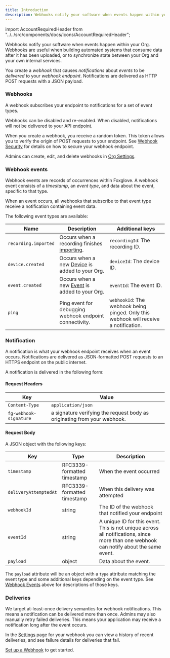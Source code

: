 ```yaml
---
title: Introduction
description: Webhooks notify your software when events happen within your Org.
---
```


import AccountRequiredHeader from "../../src/components/docs/icons/AccountRequiredHeader";

<AccountRequiredHeader badgeText="Requires Enterprise plan" />

Webhooks notify your software when events happen within your Org. Webhooks are useful when building automated systems that consume data after it has been uploaded, or to synchronize state between your Org and your own internal services.

You create a _webhook_ that causes _notifications_ about _events_ to be _delivered_ to your _webhook endpoint_. Notifications are delivered as HTTP POST requests with a JSON payload.

### Webhooks

A webhook subscribes your endpoint to notifications for a set of event types.

Webhooks can be disabled and re-enabled. When disabled, notifications will not be delivered to your API endpoint.

When you create a webhook, you receive a random token. This token allows you to verify the origin of POST requests to your endpoint. See [Webhook Security](2-security.md) for details on how to secure your webhook endpoint.

Admins can create, edit, and delete webhooks in [Org Settings](https://console.foxglove.dev/settings/webhooks/).

### Webhook events

Webhook events are records of occurrences within Foxglove. A webhook event consists of a _timestamp_, an _event type_, and data about the event, specific to that type.

When an event occurs, all webhooks that subscribe to that event type receive a notification containing event data.

The following event types are available:

| Name                 | Description                                                                     | Additional keys                                                                       |
| -------------------- | ------------------------------------------------------------------------------- | ------------------------------------------------------------------------------------- |
| `recording.imported` | Occurs when a recording finishes [importing](./importing-data).                 | `recordingId`: The recording ID.                                                      |
| `device.created`     | Occurs when a new [Device](./importing-data#add-a-device) is added to your Org. | `deviceId`: The device ID.                                                            |
| `event.created`      | Occurs when a new [Event](./events) is added to your Org.                       | `eventId`: The event ID.                                                              |
| `ping`               | Ping event for debugging webhook endpoint connectivity.                         | `webhookId`: The webhook being pinged. Only this webhook will receive a notification. |

### Notification

A notification is what your webhook endpoint receives when an event occurs. Notifications are delivered as JSON-formatted POST requests to an HTTPS endpoint on the public internet.

A notification is delivered in the following form:

#### Request Headers

| Key                    | Value                                                                    |
| ---------------------- | ------------------------------------------------------------------------ |
| `Content-Type`         | `application/json`                                                       |
| `fg-webhook-signature` | a signature verifying the request body as originating from your webhook. |

#### Request Body

A JSON object with the following keys:

| Key                   | Type                        | Description                                                                                                                           |
| --------------------- | --------------------------- | ------------------------------------------------------------------------------------------------------------------------------------- |
| `timestamp`           | RFC3339-formatted timestamp | When the event occurred                                                                                                               |
| `deliveryAttemptedAt` | RFC3339-formatted timestamp | When this delivery was attempted                                                                                                      |
| `webhookId`           | string                      | The ID of the webhook that notified your endpoint                                                                                     |
| `eventId`             | string                      | A unique ID for this event. This is not unique across all notifications, since more than one webhook can notify about the same event. |
| `payload`             | object                      | Data about the event.                                                                                                                 |

The `payload` attribute will be an object with a `type` attribute matching the event type and some additional keys depending on the event type. See [Webhook Events](#webhook-events) above for descriptions of those keys.

### Deliveries

We target at-least-once delivery semantics for webhook notifications. This means a notification can be delivered more than once. Admins may also manually retry failed deliveries. This means your application may receive a notification long after the event occurs.

In the [Settings](https://console.foxglove.dev/settings/webhooks/) page for your webhook you can view a history of recent
deliveries, and see failure details for deliveries that fail.

[Set up a Webhook](./1-get-started.md) to get started.
